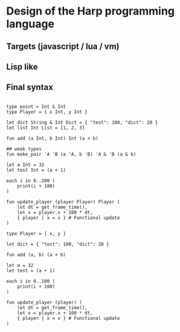 # Design of the Harp programming language

## Targets (javascript / lua / vm)

## Lisp like

## Final syntax

```harp typed

type point = Int & Int
type Player = { x Int, y Int }

let dict String & Int Dict = { "test": 100, "dict": 20 }
let list Int List = [1, 2, 3]

fun add (a Int, b Int) Int (a + b)

## weak types
fun make_pair 'A 'B (a 'A, b 'B) 'A & 'B (a & b)

let a Int = 32
let test Int = (a + 1)

each i in 0..100 (
    print(i + 100)
)

fun update_player (player Player) Player (
    let dt = get_frame_time(),
    let x = player.x + 100 * dt,
    { player | x = x } # Functional update
)

```

```harp untyped
type Player = { x, y }

let dict = { "test": 100, "dict": 20 }

fun add (a, b) (a + b)

let a = 32
let test = (a + 1)

each i in 0..100 (
    print(i + 100)
)

fun update_player (player) (
    let dt = get_frame_time(),
    let x = player.x + 100 * dt,
    { player | x = x } # Functional update
)
```

